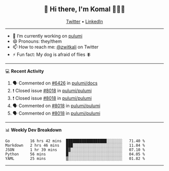 <h2 align="center"> 👋 Hi there, I'm Komal 🧑🏾‍💻 </h2>
<p align="center">
    <a href="https://twitter.com/zwitkali">Twitter</a> •
    <a href="https://www.linkedin.com/in/komal-ali/">LinkedIn</a>
</p>

--------

- 🔭 I’m currently working on [pulumi](https://github.com/pulumi/pulumi)
- 😄 Pronouns: they/them
- 📫 How to reach me: [@zwitkali](https://twitter.com/zwitkali) on Twitter
- ⚡ Fun fact: My dog is afraid of flies 🪰

--------
💻 **Recent Activity**

<!--START_SECTION:activity-->
1. 🗣 Commented on [#6426](https://github.com/pulumi/docs/issues/6426) in [pulumi/docs](https://github.com/pulumi/docs)
2. ❗️ Closed issue [#8018](https://github.com/pulumi/pulumi/issues/8018) in [pulumi/pulumi](https://github.com/pulumi/pulumi)
3. ❗️ Closed issue [#8018](https://github.com/pulumi/pulumi/issues/8018) in [pulumi/pulumi](https://github.com/pulumi/pulumi)
4. 🗣 Commented on [#8018](https://github.com/pulumi/pulumi/issues/8018) in [pulumi/pulumi](https://github.com/pulumi/pulumi)
5. 🗣 Commented on [#8018](https://github.com/pulumi/pulumi/issues/8018) in [pulumi/pulumi](https://github.com/pulumi/pulumi)
<!--END_SECTION:activity-->

--------

📊 **Weekly Dev Breakdown**
<!--START_SECTION:waka-->
```text
Go         16 hrs 42 mins  ██████████████████░░░░░░░   71.40 % 
Markdown   2 hrs 46 mins   ███░░░░░░░░░░░░░░░░░░░░░░   11.84 % 
JSON       1 hr 39 mins    █▓░░░░░░░░░░░░░░░░░░░░░░░   07.10 % 
Python     56 mins         █░░░░░░░░░░░░░░░░░░░░░░░░   04.05 % 
YAML       25 mins         ▒░░░░░░░░░░░░░░░░░░░░░░░░   01.82 % 
```
<!--END_SECTION:waka-->

--------